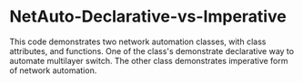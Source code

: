 # NetAuto-Declarative-vs-Imperative
This code demonstrates two network automation classes, with class attributes, and functions. One of the class's demonstrate declarative way to automate multilayer switch. The other class demonstrates imperative form of network automation. 
